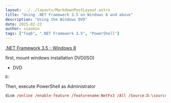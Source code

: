 ```yaml
---
layout: ../../layouts/MarkdownPostLayout.astro
title: "Using .NET Framework 3.5 on Windows 8 and above"
description: "Using the Windows DVD"
date: 2025-02-22
author: xiaobin
tags: ["faq6", ".NET Framework 3.5", "PowerShell"]
---
```


[.NET Framework 3.5 - Windows 8](https://www.askvg.com/how-to-install-microsoft-net-framework-3-5-offline-in-windows-8-without-internet-connection/)

first, mount windows installation DVD(ISO)
- DVD
```
D:
```
Then, execute PowerShell as Administrator
```ps
dism /online /enable-feature /featurename:NetFx3 /All /Source:D:\sources\sxs /LimitAccess
```
